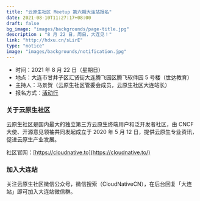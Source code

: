 ```yaml
---
title: "云原生社区 Meetup 第六期大连站报名"
date: 2021-08-10T11:27:17+08:00
draft: false
bg_image: "images/backgrounds/page-title.jpg"
description : "8 月 22 日，周日，大连见！"
link: "http://hdxu.cn/sLirE"
type: "notice"
image: "images/backgrounds/notification.jpg"
---
```


- 时间：2021 年 8 月 22 日（星期日）
- 地点：大连市甘井子区汇贤街大连腾飞园区腾飞软件园 5 号楼（世达教育）
- 主持人：马景贺（云原生社区管委会成员，云原生社区大连站长）
- 报名方式：[活动行](http://hdxu.cn/sLirE)

### 关于云原生社区

云原生社区是国内最大的独立第三方云原生终端用户和泛开发者社区，由 CNCF 大使、开源意见领袖共同发起成立于 2020 年 5 月 12 日，提供云原生专业资讯，促进云原生产业发展。

社区官网：[https://cloudnative.to](https://cloudnative.to/)

### 加入大连站

关注云原生社区微信公众号，微信搜索（CloudNativeCN），在后台回复「大连站」即可加入大连站微信群。
